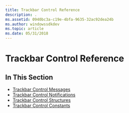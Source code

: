 ```yaml
---
title: Trackbar Control Reference
description: .
ms.assetid: 0940bc3a-c19e-4bfa-9635-32ac92dea24b
ms.author: windowssdkdev
ms.topic: article
ms.date: 05/31/2018
---
```


# Trackbar Control Reference

## In This Section

-   [Trackbar Control Messages](bumper-trackbar-control-reference-messages.md)
-   [Trackbar Control Notifications](bumper-trackbar-control-reference-notifications.md)
-   [Trackbar Control Structures](trackbar-control-structures.md)
-   [Trackbar Control Constants](bumper-trackbar-control-reference-constants.md)

 

 




